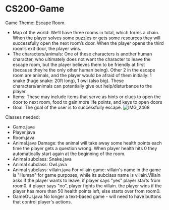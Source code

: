 # CS200-Game
Game Theme: Escape Room.

- Map of the world: We’ll have three rooms in total, which forms a chain. When the player solves some puzzles or gets some resources they will successfully open the next room’s door. When the player opens the third room’s exit door, the player wins. 
- The characters/animals: One of these characters is another human character, who ultimately does not want the character to leave the escape room, but the player believes them to be friendly at first (because they’re the only other human being). Other 2 in the escape room are animals, and the player would be afraid of them initially: 1 snake (huge snake: 20ft long), 1 owl (also big). These characters/animals can potentially give out help/disturbance to the player.
- Items: These may include items that serve as hints or clues to open the door to next room, food to gain more life points, and keys to open doors
- Goal: The goal of the user is to successfully escape.
![IMG_2468](https://github.com/user-attachments/assets/bbe89a04-56db-4298-b069-da1287761399)

Classes needed:
- Game.java 
- Player.java 
- Room.java 
- Animal.java
  Damage: the animal will take away some health points each time the player gets a question wrong. When player health hits 0 they automatically start again at the beginning of the room.
- Animal subclass: Snake.java
- Animal subclass: Owl.java
- Animal subclass: villain.java
  For villain game: villain's name in the game is "Human" for game purposes, while its subclass name is villain.Villain asks if the player wants to leave, if player says "yes" player starts from room0. if player says "no", player fights the villain. the player wins if the player has more than 50 health points left, else starts over from room0. 
- GameGUI.java
  No longer a text-based game - will need to have buttons that control player's actions.
